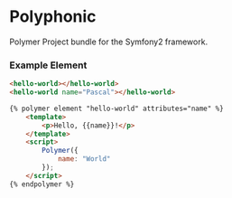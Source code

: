 # Polyphonic
Polymer Project bundle for the Symfony2 framework.



### Example Element
```html
<hello-world></hello-world>
<hello-world name="Pascal"></hello-world>

{% polymer element "hello-world" attributes="name" %}
    <template>
        <p>Hello, {{name}}!</p>
    </template>
    <script>
        Polymer({
            name: "World"
        });
    </script>
{% endpolymer %}
```
